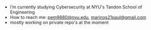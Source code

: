 - I’m currently studying Cybersecurity at NYU's Tandon School of Engineering
- How to reach me: pem9880@nyu.edu, marinos21paul@gmail.com
- mostly working on private repo's at the moment


<!---
paulmarinos/paulmarinos is a ✨ special ✨ repository because its `README.md` (this file) appears on your GitHub profile.
You can click the Preview link to take a look at your changes.
--->
